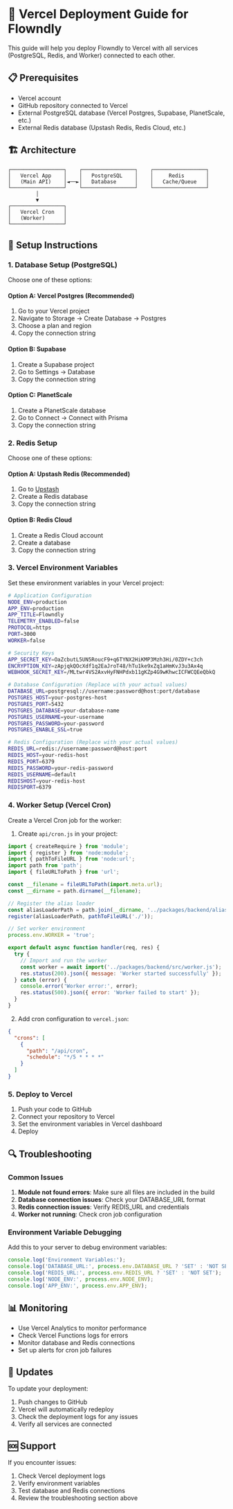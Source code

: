 # 🚀 Vercel Deployment Guide for Flowndly

This guide will help you deploy Flowndly to Vercel with all services (PostgreSQL, Redis, and Worker) connected to each other.

## 📋 Prerequisites

- Vercel account
- GitHub repository connected to Vercel
- External PostgreSQL database (Vercel Postgres, Supabase, PlanetScale, etc.)
- External Redis database (Upstash Redis, Redis Cloud, etc.)

## 🏗️ Architecture

```
┌─────────────────┐    ┌─────────────────┐    ┌─────────────────┐
│   Vercel App    │    │   PostgreSQL    │    │     Redis       │
│   (Main API)    │◄──►│   Database      │    │   Cache/Queue   │
└─────────────────┘    └─────────────────┘    └─────────────────┘
         │
         ▼
┌─────────────────┐
│   Vercel Cron   │
│   (Worker)      │
└─────────────────┘
```

## 🔧 Setup Instructions

### 1. Database Setup (PostgreSQL)

Choose one of these options:

#### Option A: Vercel Postgres (Recommended)
1. Go to your Vercel project
2. Navigate to Storage → Create Database → Postgres
3. Choose a plan and region
4. Copy the connection string

#### Option B: Supabase
1. Create a Supabase project
2. Go to Settings → Database
3. Copy the connection string

#### Option C: PlanetScale
1. Create a PlanetScale database
2. Go to Connect → Connect with Prisma
3. Copy the connection string

### 2. Redis Setup

Choose one of these options:

#### Option A: Upstash Redis (Recommended)
1. Go to [Upstash](https://upstash.com/)
2. Create a Redis database
3. Copy the connection string

#### Option B: Redis Cloud
1. Create a Redis Cloud account
2. Create a database
3. Copy the connection string

### 3. Vercel Environment Variables

Set these environment variables in your Vercel project:

```bash
# Application Configuration
NODE_ENV=production
APP_ENV=production
APP_TITLE=Flowndly
TELEMETRY_ENABLED=false
PROTOCOL=https
PORT=3000
WORKER=false

# Security Keys
APP_SECRET_KEY=OaZcbutL5UN5RoucF9+q6TYNX2HiKMP3Mzh3Hi/0ZDY+c3ch
ENCRYPTION_KEY=zApjqkQOcXdf1q2EaJroT48/hTu1ke9xZq1aHmKvJ3u3Ax4q
WEBHOOK_SECRET_KEY=/MLtwr4VS2AxvHyFNHPdxb11gKZp4G9wKhwcICFWCQEeQbkQ

# Database Configuration (Replace with your actual values)
DATABASE_URL=postgresql://username:password@host:port/database
POSTGRES_HOST=your-postgres-host
POSTGRES_PORT=5432
POSTGRES_DATABASE=your-database-name
POSTGRES_USERNAME=your-username
POSTGRES_PASSWORD=your-password
POSTGRES_ENABLE_SSL=true

# Redis Configuration (Replace with your actual values)
REDIS_URL=redis://username:password@host:port
REDIS_HOST=your-redis-host
REDIS_PORT=6379
REDIS_PASSWORD=your-redis-password
REDIS_USERNAME=default
REDISHOST=your-redis-host
REDISPORT=6379
```

### 4. Worker Setup (Vercel Cron)

Create a Vercel Cron job for the worker:

1. Create `api/cron.js` in your project:

```javascript
import { createRequire } from 'module';
import { register } from 'node:module';
import { pathToFileURL } from 'node:url';
import path from 'path';
import { fileURLToPath } from 'url';

const __filename = fileURLToPath(import.meta.url);
const __dirname = path.dirname(__filename);

// Register the alias loader
const aliasLoaderPath = path.join(__dirname, '../packages/backend/alias-loader.mjs');
register(aliasLoaderPath, pathToFileURL('./'));

// Set worker environment
process.env.WORKER = 'true';

export default async function handler(req, res) {
  try {
    // Import and run the worker
    const worker = await import('../packages/backend/src/worker.js');
    res.status(200).json({ message: 'Worker started successfully' });
  } catch (error) {
    console.error('Worker error:', error);
    res.status(500).json({ error: 'Worker failed to start' });
  }
}
```

2. Add cron configuration to `vercel.json`:

```json
{
  "crons": [
    {
      "path": "/api/cron",
      "schedule": "*/5 * * * *"
    }
  ]
}
```

### 5. Deploy to Vercel

1. Push your code to GitHub
2. Connect your repository to Vercel
3. Set the environment variables in Vercel dashboard
4. Deploy

## 🔍 Troubleshooting

### Common Issues

1. **Module not found errors**: Make sure all files are included in the build
2. **Database connection issues**: Check your DATABASE_URL format
3. **Redis connection issues**: Verify REDIS_URL and credentials
4. **Worker not running**: Check cron job configuration

### Environment Variable Debugging

Add this to your server to debug environment variables:

```javascript
console.log('Environment Variables:');
console.log('DATABASE_URL:', process.env.DATABASE_URL ? 'SET' : 'NOT SET');
console.log('REDIS_URL:', process.env.REDIS_URL ? 'SET' : 'NOT SET');
console.log('NODE_ENV:', process.env.NODE_ENV);
console.log('APP_ENV:', process.env.APP_ENV);
```

## 📊 Monitoring

- Use Vercel Analytics to monitor performance
- Check Vercel Functions logs for errors
- Monitor database and Redis connections
- Set up alerts for cron job failures

## 🔄 Updates

To update your deployment:

1. Push changes to GitHub
2. Vercel will automatically redeploy
3. Check the deployment logs for any issues
4. Verify all services are connected

## 🆘 Support

If you encounter issues:

1. Check Vercel deployment logs
2. Verify environment variables
3. Test database and Redis connections
4. Review the troubleshooting section above
